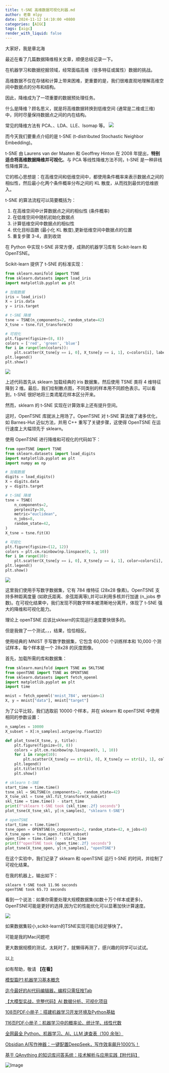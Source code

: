 ```yaml
---
title: t-SNE 高维数据可视化利器.md
author: 老章 mlpy
date: 2024-11-12 14:10:00 +0800
categories: [AIGC]
tags: [aigc]
render_with_liquid: false
---
```




大家好，我是章北海

最近在看了几篇数据降维相关文章，顺便总结记录一下。

在机器学习和数据挖掘领域，经常面临高维（很多特征或属性）数据的挑战。

高维数据不仅在存储和计算上带来困难，更重要的是，我们很难直观地理解高维空间中数据点的分布和结构。

因此，降维成为了一项重要的数据预处理任务。

什么是降维？顾名思义，就是将高维数据转换到低维空间 (通常是二维或三维) 中，同时尽量保持数据点之间的内在结构。

常见的降维方法有 PCA、、LDA、LLE、Isomap 等。
![](https://r2.zhanglearning.com/blog/2024/11/9f91a9e58a2ad1860e166a56f60c3a22.png)

而今天我们要重点介绍的是 t-SNE (t-distributed Stochastic Neighbor Embedding)。

t-SNE 由 Laurens van der Maaten 和 Geoffrey Hinton 在 2008 年提出，**特别适合将高维数据降维并可视化**。与 PCA 等线性降维方法不同，t-SNE 是一种非线性降维算法。

它的核心思想是：在高维空间和低维空间中，都使用条件概率来表示数据点之间的相似性，然后最小化两个条件概率分布之间的 KL 散度，从而找到最优的低维嵌入。

t-SNE 的算法流程可以简要概括为：
1. 在高维空间中计算数据点之间的相似性 (条件概率)
2. 在低维空间中随机初始化数据点
3. 计算低维空间中数据点的相似性
4. 优化目标函数 (最小化 KL 散度),更新低维空间中数据点的位置
5. 重复步骤 3-4，直到收敛

在 Python 中实现 t-SNE 非常方便，成熟的机器学习库有 Scikit-learn 和 OpenTSNE。

Scikit-learn 提供了 t-SNE 的标准实现：

```python
from sklearn.manifold import TSNE
from sklearn.datasets import load_iris
import matplotlib.pyplot as plt

# 加载数据
iris = load_iris()
X = iris.data
y = iris.target

# t-SNE 降维
tsne = TSNE(n_components=2, random_state=42)
X_tsne = tsne.fit_transform(X)

# 可视化
plt.figure(figsize=(8, 8))
colors = ['red', 'green', 'blue']
for i in range(len(colors)):
    plt.scatter(X_tsne[y == i, 0], X_tsne[y == i, 1], c=colors[i], label=iris.target_names[i])
plt.legend()
plt.show()
```
![](https://r2blog.zhanglearning.com/2024/11/ff5d47c049be621af0b5d2c45a803e29.png)

上述代码首先从 sklearn 加载经典的 iris 数据集，然后使用 TSNE 类将 4 维特征降到 2 维。最后，我们绘制散点图，不同类别的样本用不同颜色表示。可以看到，t-SNE 很好地将三类鸢尾花样本区分开来。

然而，sklearn 的 t-SNE 实现在计算效率上还有提升空间。

这时，OpenTSNE 库就派上用场了。OpenTSNE 对 t-SNE 算法做了诸多优化，如 Barnes-Hut 近似方法，并用 C++ 重写了关键步骤，这使得 OpenTSNE 在运行速度上大幅领先于 sklearn。

使用 OpenTSNE 进行降维和可视化的代码如下：

```python
from openTSNE import TSNE
from sklearn.datasets import load_digits
import matplotlib.pyplot as plt
import numpy as np

# 加载数据
digits = load_digits()
X = digits.data
y = digits.target

# t-SNE 降维
tsne = TSNE(
    n_components=2,
    perplexity=30,
    metric="euclidean",
    n_jobs=8,
    random_state=42,
)
X_tsne = tsne.fit(X)

# 可视化
plt.figure(figsize=(12, 12))
colors = plt.cm.rainbow(np.linspace(0, 1, 10))
for i in range(10):
    plt.scatter(X_tsne[y == i, 0], X_tsne[y == i, 1], color=colors[i], label=str(i))
plt.legend()
plt.show()
```
![](https://r2blog.zhanglearning.com/2024/11/9c351306b8c7281804117f247d49f56f.png)

这里我们使用手写数字数据集，它有 784 维特征 (28x28 像素)。OpenTSNE 支持多种距离度量 (如欧氏距离、余弦距离等),并可以利用多核并行加速 (n_jobs 参数)。在可视化结果中，我们发现不同数字样本被清晰地分离开，体现了 t-SNE 强大的降维和可视化能力。

理论上 openTSNE 应该比sklearn的实现运行速度要快很多的。

但是我做了一个测试，，，结果，恰恰相反。

使用经典的 MNIST 手写数字数据集，它包含 60,000 个训练样本和 10,000 个测试样本，每个样本是一个 28x28 的灰度图像。

首先，加载所需的库和数据集：

```python
from sklearn.manifold import TSNE as SKLTSNE
from openTSNE import TSNE as OPENTSNE
from sklearn.datasets import fetch_openml
import matplotlib.pyplot as plt
import time

mnist = fetch_openml('mnist_784', version=1)
X, y = mnist["data"], mnist["target"]
```

为了公平比较，我们选取前 10000 个样本，并在 sklearn 和 openTSNE 中使用相同的参数设置：

```python
n_samples = 10000
X_subset = X[:n_samples].astype(np.float32)

def plot_tsne(X_tsne, y, title):
    plt.figure(figsize=(8, 8))
    colors = plt.cm.rainbow(np.linspace(0, 1, 10))
    for i in range(10):
        plt.scatter(X_tsne[y == str(i), 0], X_tsne[y == str(i), 1], color=colors[i], label=str(i))
    plt.legend()
    plt.title(title)
    plt.show()

# sklearn t-SNE
start_time = time.time()
tsne_skl = SKLTSNE(n_components=2, random_state=42)
X_tsne_skl = tsne_skl.fit_transform(X_subset)
skl_time = time.time() - start_time
print(f"sklearn t-SNE took {skl_time:.2f} seconds")
plot_tsne(X_tsne_skl, y[:n_samples], "sklearn t-SNE")

# openTSNE
start_time = time.time()
tsne_open = OPENTSNE(n_components=2, random_state=42, n_jobs=8)
X_tsne_open = tsne_open.fit(X_subset)
open_time = time.time() - start_time
print(f"openTSNE took {open_time:.2f} seconds")
plot_tsne(X_tsne_open, y[:n_samples], "openTSNE")
```

在这个实验中，我们记录了 sklearn 和 openTSNE 运行 t-SNE 的时间，并绘制了可视化结果。

在我的机器上，输出如下：

```
sklearn t-SNE took 11.96 seconds
openTSNE took 65.73 seconds
```

看到一个说法：如果你需要处理大规模数据集(如数十万个样本或更多)，OpenTSNE可能是更好的选择,因为它的性能优化可以显著加快计算速度。

![](https://r2.zhanglearning.com/blog/2024/11/7daaa744c7d3e672fadca1533e352117.png)

如果数据集较小,scikit-learn的TSNE实现可能已经足够快了。

可能是我的Mac问题吧

更大数据规模的测试，太耗时了，就懒得再测了，感兴趣的同学可以试试。

以上

如有帮助，敬请 **【在看】**

[模型篇P1:机器学习基本概念](http://mp.weixin.qq.com/s?__biz=MzA4MjYwMTc5Nw==&mid=2648987427&idx=1&sn=e2e14751442826d09b8cba6f79dccf56&chksm=8793c509b0e44c1f6162e71e176aa453befa7ceb59a07f808ef7eb3f574afe79bf07d0999bc7&scene=21#wechat_redirect)  

[迄今最好的AI代码编辑器，编程只需狂按Tab](http://mp.weixin.qq.com/s?__biz=MzA4MjYwMTc5Nw==&mid=2648989931&idx=1&sn=4891dd8c1583e4d6e07a8b6039359fd5&chksm=8793f2c1b0e47bd7978d81abfe7d966df23318d25c21506988e336431029356f32d4d2520ca3&scene=21#wechat_redirect)

[【大模型实战，完整代码】AI 数据分析、可视化项目](http://mp.weixin.qq.com/s?__biz=MzA4MjYwMTc5Nw==&mid=2648991069&idx=1&sn=2d7cfea4c9a2a38824ffacae7dc0e352&chksm=8793f777b0e47e615407c60c6b065f696656083a0ff86d43d5f89a389fae18bab10bcb7b6042&scene=21#wechat_redirect)

[108页PDF小册子：搭建机器学习开发环境及Python基础](http://mp.weixin.qq.com/s?__biz=MzA4MjYwMTc5Nw==&mid=2648987440&idx=1&sn=bc5a6bde2d5d698add5bbf668f9df983&chksm=8793c51ab0e44c0c73ca3b46e680e32bf741d778992900f5aaceb23ae0bd4abdc5e5ceb9c12c&scene=21#wechat_redirect) 

[116页PDF小册子：机器学习中的概率论、统计学、线性代数](http://mp.weixin.qq.com/s?__biz=MzA4MjYwMTc5Nw==&mid=2648987315&idx=3&sn=4af226489b0496872814b15bba3885be&chksm=8793c499b0e44d8fa66848fd77cc94b210e4886174d400d329e283275ad00bab1d57230bbe4d&scene=21#wechat_redirect) 

[全网最全 Python、机器学习、AI、LLM 速查表（100 余张）](http://mp.weixin.qq.com/s?__biz=MzA4MjYwMTc5Nw==&mid=2648982386&idx=2&sn=dae73ca0d34b873c3044fb6525a81fa9&chksm=8793d158b0e4584eb998d5dd75df86e95a9d1f8cd8ad5f18e95d55af57c45f750d2cb5456d75&scene=21#wechat_redirect)

[Obsidian AI写作神器：一键配置DeepSeek，写作效率飙升1000%！](http://mp.weixin.qq.com/s?__biz=MzA4MjYwMTc5Nw==&mid=2648990755&idx=1&sn=3721f784a6db1d7fb14df0be6e9df0e1&chksm=8793f609b0e47f1fbc1b175c159a819646ea6fa014899cfa39b9d38e24493af70bc6b96f2e50&scene=21#wechat_redirect)

[基于 QAnything 的知识库问答系统：技术解析与应用实践【附代码】](http://mp.weixin.qq.com/s?__biz=MzA4MjYwMTc5Nw==&mid=2648990816&idx=1&sn=aae19d60c6065a49a3986d0f24c9f5a7&chksm=8793f64ab0e47f5c5a2109be98c819e45ef7623fd6de2df390ce347a54eaefd93b95b6618af3&scene=21#wechat_redirect)

![Image](https://r2.zhanglearning.com/blog/2024/11/8fadeb45a3ff5b4a85a61f0c4a31af69.png)


